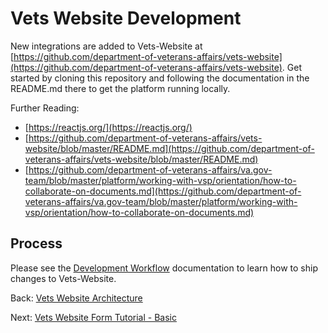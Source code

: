 # Vets Website Development

New integrations are added to Vets-Website at [https://github.com/department-of-veterans-affairs/vets-website](https://github.com/department-of-veterans-affairs/vets-website). Get started by cloning this repository and following the documentation in the README.md there to get the platform running locally.

Further Reading:

* [https://reactjs.org/](https://reactjs.org/)
* [https://github.com/department-of-veterans-affairs/vets-website/blob/master/README.md](https://github.com/department-of-veterans-affairs/vets-website/blob/master/README.md)
* [https://github.com/department-of-veterans-affairs/va.gov-team/blob/master/platform/working-with-vsp/orientation/how-to-collaborate-on-documents.md](https://github.com/department-of-veterans-affairs/va.gov-team/blob/master/platform/working-with-vsp/orientation/how-to-collaborate-on-documents.md)

## Process

Please see the [Development Workflow](development.md) documentation to learn how to ship changes to Vets-Website.

Back: [Vets Website Architecture](architecture.md)

Next: [Vets Website Form Tutorial - Basic](form-tutorial-basic.md)

